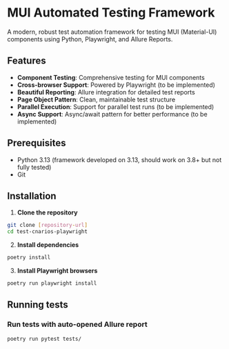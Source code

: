 # MUI Automated Testing Framework

A modern, robust test automation framework for testing MUI (Material-UI) components using Python, Playwright, and 
Allure Reports.

## Features

- **Component Testing**: Comprehensive testing for MUI components
- **Cross-browser Support**: Powered by Playwright (to be implemented)
- **Beautiful Reporting**: Allure integration for detailed test reports
- **Page Object Pattern**: Clean, maintainable test structure
- **Parallel Execution**: Support for parallel test runs (to be implemented)
- **Async Support**: Async/await pattern for better performance (to be implemented)

## Prerequisites

- Python 3.13 (framework developed on 3.13, should work on 3.8+ but not fully tested)
- Git

##  Installation

1. **Clone the repository**
```bash
git clone [repository-url]
cd test-cnarios-playwright
```

2. **Install dependencies**
```bash
poetry install
```

3. **Install Playwright browsers**
```bash
poetry run playwright install
```

## Running tests
   
### **Run tests with auto-opened Allure report**
```bash
poetry run pytest tests/
```